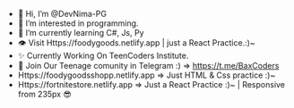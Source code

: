 - 👋 Hi, I’m @DevNima-PG
- 👀 I’m interested in programming.
- 🌱 I’m currently learning C#, Js, Py
- 👁  Visit Https://foodygoods.netlify.app | just a React Practice.:)~
- ✨ Currently Working On TeenCoders Institute.
- 🧨 Join Our Teenage comunity in Telegram :) => https://t.me/BaxCoders
- Https://foodygoodsshopp.netlify.app => Just HTML & Css practice :)~
- Https://fortnitestore.netlify.app => Just a React Practice :)~ | Responsive from 235px 😎
<!---
DevNima-PG/DevNima-PG is a ✨ special ✨ repository because its `README.md` (this file) appears on your GitHub profile.
You can click the Preview link to take a look at your changes.
--->
